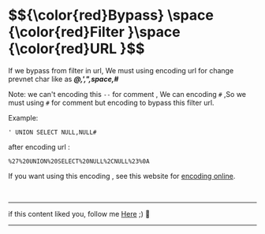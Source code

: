 <h1>$${\color{red}Bypass} \space {\color{red}Filter }\space {\color{red}URL }$$</h1>

If we bypass from filter in url, We must using encoding url for change prevnet char like as ***@,',",space,#***

Note: we can't encoding this ```--``` for comment , We can encoding ```#``` ,So we must using ```#``` for comment but encoding to bypass this filter url.

Example:

```
' UNION SELECT NULL,NULL#
```

after encoding url :

```
%27%20UNION%20SELECT%20NULL%2CNULL%23%0A
```

If you want using this encoding , see this website for [encoding online](https://www.urlencoder.org/).


<br>

******
if this content liked you, follow me [Here](https://github.com/4bo4yman) ;) :tada:
*****

